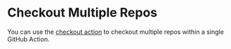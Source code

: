 # Checkout Multiple Repos

You can use the [checkout action](https://github.com/actions/checkout#Checkout-multiple-repos-side-by-side) to checkout multiple repos within a single GitHub Action.